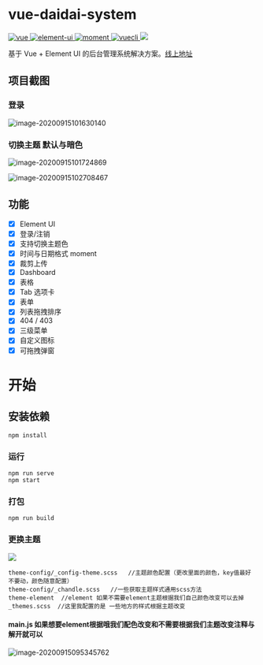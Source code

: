 # vue-daidai-system
<a href="https://github.com/vuejs/vue">
    <img src="https://img.shields.io/badge/vue-2.6.11-brightgreen.svg" alt="vue">
  </a>
  <a href="https://github.com/ElemeFE/element">
    <img src="https://img.shields.io/badge/element--ui-2.13.2-brightgreen.svg" alt="element-ui">
  </a>
  <a href="http://momentjs.cn/">
    <img src="https://img.shields.io/badge/moment-2.28.0-green" alt="moment">
  </a>
  <a href="https://cli.vuejs.org/config/">
    <img src="https://img.shields.io/badge/vuecli-4-green" alt="vuecli">
  </a>
  <a href="https://www.npmjs.com/package/vue-cropperjs">
    <img src="https://img.shields.io/badge/vue--cropperjs-4.1.0-brightgreen">
  </a>


基于 Vue + Element UI 的后台管理系统解决方案。[线上地址](http://www.daidaibg.com/app/#/vue-daidai-system)


## 项目截图

###  登录

![image-20200915101630140](C:\Users\刘小呆\AppData\Roaming\Typora\typora-user-images\image-20200915101630140.png)



### 切换主题 默认与暗色

![image-20200915101724869](C:\Users\刘小呆\AppData\Roaming\Typora\typora-user-images\image-20200915101724869.png)

![image-20200915102708467](C:\Users\刘小呆\AppData\Roaming\Typora\typora-user-images\image-20200915102708467.png)

## 功能

-   [x] Element UI
-   [x] 登录/注销
-   [x] 支持切换主题色
-   [x] 时间与日期格式 moment
-   [x] 裁剪上传
-   [x] Dashboard
-   [x] 表格
-   [x] Tab 选项卡
-   [x] 表单
-   [x] 列表拖拽排序
-   [x] 404 / 403
-   [x] 三级菜单
-   [x] 自定义图标
-   [x] 可拖拽弹窗

# 开始
## 安装依赖
```
npm install
```

### 运行
```
npm run serve
npm start 
```

### 打包
```
npm run build
```


### 更换主题

![](C:\Users\刘小呆\AppData\Roaming\Typora\typora-user-images\image-20200915100109774.png)



```
theme-config/_config-theme.scss   //主题颜色配置（更改里面的颜色，key值最好不要动，颜色随意配置）
theme-config/_chandle.scss   //一些获取主题样式通用scss方法
theme-element  //element 如果不需要element主题根据我们自己颜色改变可以去掉
_themes.scss  //这里我配置的是 一些地方的样式根据主题改变
```



#### main.js  如果想要element根据哦我们配色改变和不需要根据我们主题改变注释与解开就可以

![image-20200915095345762](C:\Users\刘小呆\AppData\Roaming\Typora\typora-user-images\image-20200915095345762.png)







